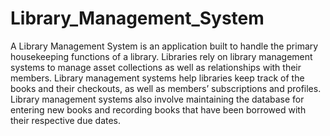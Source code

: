# Library_Management_System
A Library Management System is an application built to handle the primary housekeeping functions of a library. Libraries rely on library management systems to manage asset collections as well as relationships with their members. Library management systems help libraries keep track of the books and their checkouts, as well as members’ subscriptions and profiles.  Library management systems also involve maintaining the database for entering new books and recording books that have been borrowed with their respective due dates.
